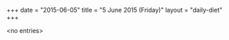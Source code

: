 +++
date = "2015-06-05"
title = "5 June 2015 (Friday)"
layout = "daily-diet"
+++

<p>&lt;no entries&gt;</p>